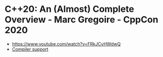# C++20: An (Almost) Complete Overview - Marc Gregoire - CppCon 2020

- https://www.youtube.com/watch?v=FRkJCvHWdwQ
- [Compiler support](https://en.cppreference.com/w/cpp/compiler_support)
